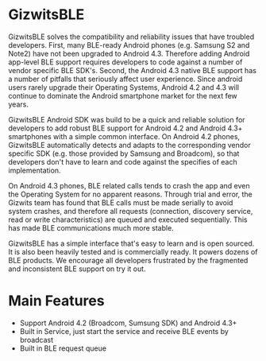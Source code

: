 GizwitsBLE
==========

GizwitsBLE solves the compatibility and reliability issues that have troubled developers. First, many BLE-ready Android phones (e.g. Samsung S2 and Note2) have not been upgraded to Android 4.3. Therefore adding Android app-level BLE support requires developers to code against a number of vendor specific BLE SDK's. Second, the Android 4.3 native BLE support has a number of pitfalls that seriously affect user experience. Since android users rarely upgrade their Operating Systems, Android 4.2 and 4.3 will continue to dominate the Android smartphone market for the next few years. 

GizwitsBLE Android SDK was build to be a quick and reliable solution for developers to add robust BLE support for Android 4.2 and Android 4.3+ smartphones with a simple common interface. On Android 4.2 phones, GizwitsBLE automatically detects and adapts to the corresponding vendor specific SDK (e.g. those provided by Samsung and Broadcom), so that developers don't have to learn and code against the specifies of each implementation. 

On Android 4.3 phones, BLE related calls tends to crash the app and even the Operating System for no apparent reasons. Through trial and error, the Gizwits team has found that BLE calls must be made serially to avoid system crashes, and therefore all  requests (connection, discovery service, read or write characteristics) are queued and executed sequentially. This has made BLE communications much more stable. 

GizwitsBLE has a simple interface that's easy to learn and is open sourced. It is also been heavily tested and is commercially ready. It powers dozens of BLE products. We encourage all developers frustrated by the fragmented and inconsistent BLE support on try it out.

# Main Features
* Support Android 4.2 (Broadcom, Sumsung SDK) and Android 4.3+ 
* Built in Service, just start the service and receive BLE events by broadcast
* Built in BLE request queue

